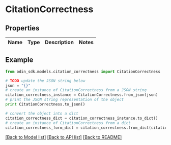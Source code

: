 # CitationCorrectness


## Properties

Name | Type | Description | Notes
------------ | ------------- | ------------- | -------------

## Example

```python
from odin_sdk.models.citation_correctness import CitationCorrectness

# TODO update the JSON string below
json = "{}"
# create an instance of CitationCorrectness from a JSON string
citation_correctness_instance = CitationCorrectness.from_json(json)
# print the JSON string representation of the object
print CitationCorrectness.to_json()

# convert the object into a dict
citation_correctness_dict = citation_correctness_instance.to_dict()
# create an instance of CitationCorrectness from a dict
citation_correctness_form_dict = citation_correctness.from_dict(citation_correctness_dict)
```
[[Back to Model list]](../README.md#documentation-for-models) [[Back to API list]](../README.md#documentation-for-api-endpoints) [[Back to README]](../README.md)


